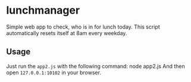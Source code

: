 # lunchmanager

Simple web app to check, who is in for lunch today. This script automatically resets itself at 8am every weekday.


## Usage
Just run the `app2.js` with the following command:
  node app2.js
And then open `127.0.0.1:10102` in your browser.
